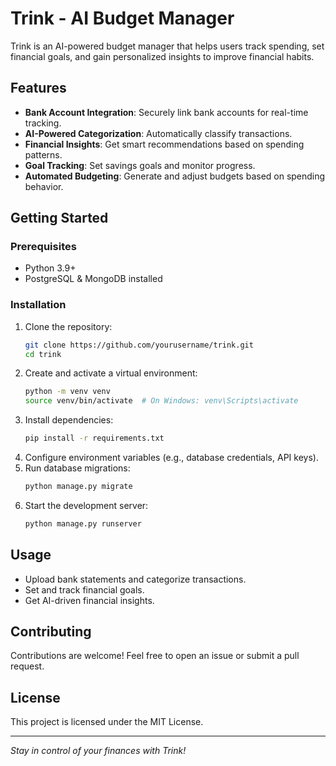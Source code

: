 # Trink - AI Budget Manager

Trink is an AI-powered budget manager that helps users track spending, set financial goals, and gain personalized insights to improve financial habits.

## Features
- **Bank Account Integration**: Securely link bank accounts for real-time tracking.
- **AI-Powered Categorization**: Automatically classify transactions.
- **Financial Insights**: Get smart recommendations based on spending patterns.
- **Goal Tracking**: Set savings goals and monitor progress.
- **Automated Budgeting**: Generate and adjust budgets based on spending behavior.


## Getting Started
### Prerequisites
- Python 3.9+
- PostgreSQL & MongoDB installed

### Installation
1. Clone the repository:
   ```sh
   git clone https://github.com/yourusername/trink.git
   cd trink
   ```
2. Create and activate a virtual environment:
   ```sh
   python -m venv venv
   source venv/bin/activate  # On Windows: venv\Scripts\activate
   ```
3. Install dependencies:
   ```sh
   pip install -r requirements.txt
   ```
4. Configure environment variables (e.g., database credentials, API keys).
5. Run database migrations:
   ```sh
   python manage.py migrate
   ```
6. Start the development server:
   ```sh
   python manage.py runserver
   ```

## Usage
- Upload bank statements and categorize transactions.
- Set and track financial goals.
- Get AI-driven financial insights.

## Contributing
Contributions are welcome! Feel free to open an issue or submit a pull request.

## License
This project is licensed under the MIT License.

---

_Stay in control of your finances with Trink!_
